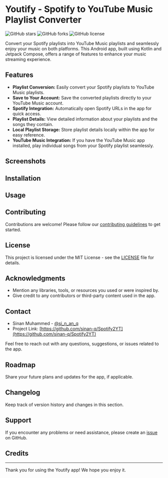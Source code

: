 # Youtify - Spotify to YouTube Music Playlist Converter

![GitHub stars](https://img.shields.io/github/stars/sinan-q/Spotify2YT)
![GitHub forks](https://img.shields.io/github/forks/sinan-q/Spotify2YT)
![GitHub license](https://img.shields.io/github/license/sinan-q/Spotify2YT)

Convert your Spotify playlists into YouTube Music playlists and seamlessly enjoy your music on both platforms. This Android app, built using Kotlin and Jetpack Compose, offers a range of features to enhance your music streaming experience.

## Features

- **Playlist Conversion:** Easily convert your Spotify playlists to YouTube Music playlists.
- **Save to Your Account:** Save the converted playlists directly to your YouTube Music account.
- **Spotify Integration:** Automatically open Spotify URLs in the app for quick access.
- **Playlist Details:** View detailed information about your playlists and the songs they contain.
- **Local Playlist Storage:** Store playlist details locally within the app for easy reference.
- **YouTube Music Integration:** If you have the YouTube Music app installed, play individual songs from your Spotify playlist seamlessly.

## Screenshots



## Installation



## Usage



## Contributing

Contributions are welcome! Please follow our [contributing guidelines](CONTRIBUTING.md) to get started.

## License

This project is licensed under the MIT License - see the [LICENSE](LICENSE) file for details.

## Acknowledgments

- Mention any libraries, tools, or resources you used or were inspired by.
- Give credit to any contributors or third-party content used in the app.

## Contact

- Sinan Muhammed - [@si_n_an_q](https://twitter.com/si_n_an_q)
- Project Link: [https://github.com/sinan-q/Spotify2YT](https://github.com/sinan-q/Spotify2YT)

Feel free to reach out with any questions, suggestions, or issues related to the app.

## Roadmap

Share your future plans and updates for the app, if applicable.

## Changelog

Keep track of version history and changes in this section.

## Support

If you encounter any problems or need assistance, please create an [issue](https://github.com/sinan-q/Spotify2YT/issues) on GitHub.

## Credits


---

Thank you for using the Youtify app! We hope you enjoy it.
